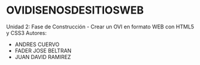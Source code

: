 # OVIDISENOSDESITIOSWEB
Unidad 2: Fase de Construcción - Crear un OVI en formato WEB con HTML5 y CSS3
Autores:
  - ANDRES CUERVO
  - FADER JOSE BELTRAN 
  - JUAN DAVID RAMIREZ
